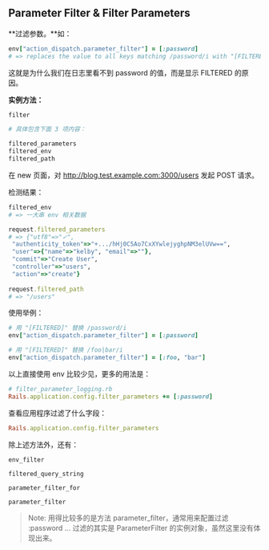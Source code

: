 ## Parameter Filter & Filter Parameters

**过滤参数。**如：

```ruby
env["action_dispatch.parameter_filter"] = [:password]
# => replaces the value to all keys matching /password/i with "[FILTERED]"
```

这就是为什么我们在日志里看不到 password 的值，而是显示 FILTERED 的原因。

**实例方法：**

```ruby
filter

# 具体包含下面 3 项内容：

filtered_parameters
filtered_env
filtered_path
```

在 new 页面，对 http://blog.test.example.com:3000/users 发起 POST 请求。

检测结果：

```ruby
filtered_env
# => 一大串 env 相关数据

request.filtered_parameters
# => {"utf8"=>"✓",
 "authenticity_token"=>"+.../hHj0C5Ao7CxXYwlejyghpNM3elUVw==",
 "user"=>{"name"=>"kelby", "email"=>""},
 "commit"=>"Create User",
 "controller"=>"users",
 "action"=>"create"}
 
request.filtered_path 
# => "/users"
```

使用举例：

```ruby
# 用 "[FILTERED]" 替换 /password/i
env["action_dispatch.parameter_filter"] = [:password]

# 用 "[FILTERED]" 替换 /foo|bar/i
env["action_dispatch.parameter_filter"] = [:foo, "bar"]
```

以上直接使用 env 比较少见，更多的用法是：

```ruby
# filter_parameter_logging.rb
Rails.application.config.filter_parameters += [:password]
```

查看应用程序过滤了什么字段：

```ruby
Rails.application.config.filter_parameters
```

除上述方法外，还有：

```
env_filter

filtered_query_string

parameter_filter_for

parameter_filter
```

> Note: 用得比较多的是方法 parameter_filter，通常用来配置过滤 :password ... 过滤的其实是 ParameterFilter 的实例对象，虽然这里没有体现出来。
